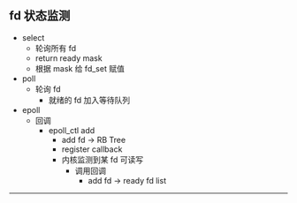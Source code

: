 ## fd 状态监测

* select
    * 轮询所有 fd
    * return ready mask
    * 根据 mask 给 fd_set 赋值
* poll
    * 轮询 fd
        * 就绪的 fd 加入等待队列
* epoll
    * 回调
        * epoll_ctl add
            * add fd -> RB Tree
            * register callback
            * 内核监测到某 fd 可读写
                * 调用回调
                    * add fd -> ready fd list

---
